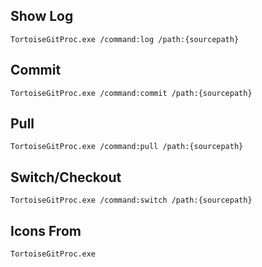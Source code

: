 
## Show Log

```
TortoiseGitProc.exe /command:log /path:{sourcepath}
```

## Commit

```
TortoiseGitProc.exe /command:commit /path:{sourcepath}
```

## Pull

```
TortoiseGitProc.exe /command:pull /path:{sourcepath}
```

## Switch/Checkout

```
TortoiseGitProc.exe /command:switch /path:{sourcepath}
```

## Icons From

```
TortoiseGitProc.exe
```